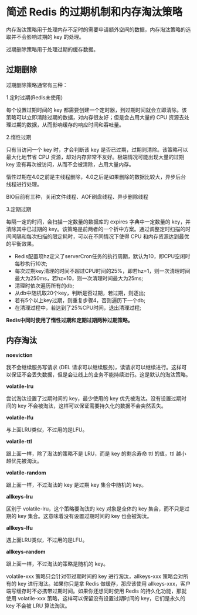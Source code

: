 # 简述 Redis 的过期机制和内存淘汰策略

内存淘汰策略用于处理内存不足时的需要申请额外空间的数据，内存淘汰策略的选取并不会影响过期的 key 的处理。

过期删除策略用于处理过期的缓存数据。



## 过期删除

过期删除策略通常有三种：

1.定时过期(Redis未使用)

每个设置过期时间的 key 都需要创建一个定时器，到过期时间就会立即清除。该策略可以立即清除过期的数据，对内存很友好；但是会占用大量的 CPU 资源去处理过期的数据，从而影响缓存的响应时间和吞吐量。

2.惰性过期

只有当访问一个 key 时，才会判断该 key 是否已过期，过期则清除。该策略可以最大化地节省 CPU 资源，却对内存非常不友好。极端情况可能出现大量的过期 key 没有再次被访问，从而不会被清除，占用大量内存。

惰性过期在4.0之前是主线程删除，4.0之后是如果删除的数据比较大，异步后台线程进行处理。

BIO目前有三种，关闭文件线程、AOF刷盘线程、异步删除线程

3.定期过期

每隔一定的时间，会扫描一定数量的数据库的 expires 字典中一定数量的 key，并清除其中已过期的 key。该策略是前两者的一个折中方案。通过调整定时扫描的时间间隔和每次扫描的限定耗时，可以在不同情况下使得 CPU 和内存资源达到最优的平衡效果。

- Redis配置项hz定义了serverCron任务的执行周期，默认为10，即CPU空闲时每秒执行10次;
- 每次过期key清理的时间不超过CPU时间的25%，即若hz=1，则一次清理时间最大为250ms，若hz=10，则一次清理时间最大为25ms;
- 清理时依次遍历所有的db;
- 从db中随机取20个key，判断是否过期，若过期，则逐出;
- 若有5个以上key过期，则重复步骤4，否则遍历下一个db;
- 在清理过程中，若达到了25%CPU时间，退出清理过程;

**Redis中同时使用了惰性过期和定期过期两种过期策略。**



## 内存淘汰

**noeviction**

我不会继续服务写请求 (DEL 请求可以继续服务)，读请求可以继续进行。这样可以保证不会丢失数据，但是会让线上的业务不能持续进行。这是默认的淘汰策略。

**volatile-lru**

尝试淘汰设置了过期时间的 key，最少使用的 key 优先被淘汰。没有设置过期时间的 key 不会被淘汰，这样可以保证需要持久化的数据不会突然丢失。

**volatile-lfu**

与上面LRU类似，不过用的是LFU。

**volatile-ttl**

跟上面一样，除了淘汰的策略不是 LRU，而是 key 的剩余寿命 ttl 的值，ttl 越小越优先被淘汰。

**volatile-random**

跟上面一样，不过淘汰的 key 是过期 key 集合中随机的 key。

**allkeys-lru**

区别于 volatile-lru，这个策略要淘汰的 key 对象是全体的 key 集合，而不只是过期的 key 集合。这意味着没有设置过期时间的 key 也会被淘汰。

**allkeys-lfu**

遇上面LRU类似，不过用的是LFU。	

**allkeys-random**

跟上面一样，不过淘汰的策略是随机的 key。

volatile-xxx 策略只会针对带过期时间的 key 进行淘汰，allkeys-xxx 策略会对所有的 key 进行淘汰。如果你只是拿 Redis 做缓存，那应该使用 allkeys-xxx，客户端写缓存时不必携带过期时间。如果你还想同时使用 Redis 的持久化功能，那就使用 volatile-xxx 策略，这样可以保留没有设置过期时间的 key，它们是永久的 key 不会被 LRU 算法淘汰。

